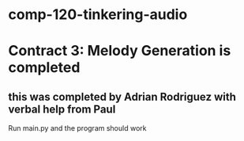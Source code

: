 # comp-120-tinkering-audio

# Contract 3: Melody Generation is completed
## this was completed by Adrian Rodriguez with verbal help from Paul
 
Run main.py and the program should work

